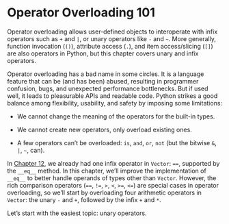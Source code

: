# Operator Overloading 101

Operator overloading allows user-defined objects to interoperate with infix operators such as `+` and `|`, or unary operators like `-` and `~`. More generally, function invocation (`()`), attribute access (`.`), and item access/slicing (`[]`) are also operators in Python, but this chapter covers unary and infix operators.

Operator overloading has a bad name in some circles. It is a language feature that can be (and has been) abused, resulting in programmer confusion, bugs, and unexpected performance bottlenecks. But if used well, it leads to pleasurable APIs and readable code. Python strikes a good balance among flexibility, usability, and safety by imposing some limitations:

- We cannot change the meaning of the operators for the built-in types.
    
- We cannot create new operators, only overload existing ones.
    
- A few operators can’t be overloaded: `is`, `and`, `or`, `not` (but the bitwise `&`, `|`, `~`, can).
    

In [Chapter 12](ch12.html#user_defined_sequences), we already had one infix operator in `Vector`: `==`, supported by the `__eq__` method. In this chapter, we’ll improve the implementation of `__eq__` to better handle operands of types other than `Vector`. However, the rich comparison operators (`==`, `!=`, `>`, `<`, `>=`, `<=`) are special cases in operator overloading, so we’ll start by overloading four arithmetic operators in `Vector`: the unary `-` and `+`, followed by the infix `+` and `*`.

Let’s start with the easiest topic: unary operators.